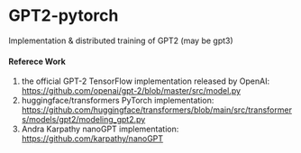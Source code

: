 # GPT2-pytorch

Implementation & distributed training of GPT2 (may be gpt3)




#### Referece Work

1) the official GPT-2 TensorFlow implementation released by OpenAI:
https://github.com/openai/gpt-2/blob/master/src/model.py
2) huggingface/transformers PyTorch implementation:
https://github.com/huggingface/transformers/blob/main/src/transformers/models/gpt2/modeling_gpt2.py
3) Andra Karpathy nanoGPT implementation:
https://github.com/karpathy/nanoGPT
